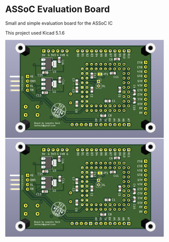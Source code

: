 # ASSoC Evaluation Board

Small and simple evaluation board for the ASSoC IC

This project used Kicad 5.1.6

![pcb top view](misc/board-bottom.png)
![pcb bottom view](misc/board-bottom.png)
